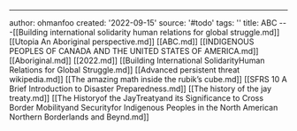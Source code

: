 ---
author: ohmanfoo
created: '2022-09-15'
source: '#todo'
tags: ''
title: ABC
---[[Building international solidarity human relations for global struggle.md]]
[[Utopia An Aboriginal perspective.md]]
[[ABC.md]]
[[INDIGENOUS PEOPLES OF CANADA AND THE UNITED STATES OF AMERICA.md]]
[[Aboriginal.md]]
[[2022.md]]
[[Building International SolidarityHuman Relations for Global Struggle.md]]
[[Advanced persistent threat wikipedia.md]]
[[The amazing math inside the rubik’s cube.md]]
[[SFRS 10 A Brief Introduction to Disaster Preparedness.md]]
[[The history of the jay treaty.md]]
[[The Historyof the JayTreatyand its Significance to Cross Border Mobilityand Securityfor Indigenous Peoples in the North American Northern Borderlands and Beynd.md]]
